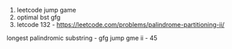 1. leetcode jump game 
2. optimal bst gfg 
3. letcode 132 - https://leetcode.com/problems/palindrome-partitioning-ii/

longest palindromic substring - gfg 
jump gme ii - 45